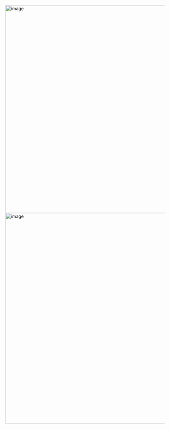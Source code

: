 <img width="1167" height="658" alt="image" src="https://github.com/user-attachments/assets/02a450f4-4628-4aa5-9b17-43cb95c4ddfe" />
<img width="1181" height="667" alt="image" src="https://github.com/user-attachments/assets/dc72698f-aef4-40c2-b224-e78c96dc7735" />
